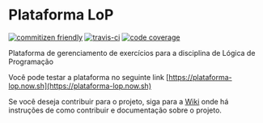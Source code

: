 # Plataforma LoP

[![commitizen friendly](https://img.shields.io/badge/commitizen-friendly-brightgreen.svg)](https://commitizen.github.io/cz-cli/)
[![travis-ci](https://img.shields.io/travis/lar-ect/plataforma-lop.svg)](https://travis-ci.org/)
[![code coverage](https://img.shields.io/codecov/c/github/lar-ect/plataforma-lop.svg)](https://codecov.io/github/lar-ect/plataforma-lop)

Plataforma de gerenciamento de exercícios para a disciplina de Lógica de Programação

Você pode testar a plataforma no seguinte link [https://plataforma-lop.now.sh](https://plataforma-lop.now.sh)

Se você deseja contribuir para o projeto, siga para a [Wiki](https://github.com/lar-ect/plataforma-lop) onde há instruções de como contribuir e documentação sobre o projeto.
